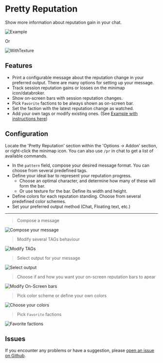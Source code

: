 # Pretty Reputation

Show more information about reputation gain in your chat.

![Example](https://i.imgur.com/b1VF8EX.png)

Or

![WithTexture](https://i.imgur.com/nzuDQS7.png)

## Features

- Print a configurable message about the reputation change in your preferred output. There are many options for setting up your message.
- Track session reputation gains or losses on the minimap icon/databroker.
- Show on-screen bars with session reputation changes.
- Pick <code>Favorite</code> factions to be always shown as on-screen bar.
- Set the faction with the latest reputation change as watched.
- Add your own tags or modify existing ones. (See [Example with instructions here](https://github.com/BelegCufea/PrettyReputation_MoreTags))

## Configuration

Locate the 'Pretty Reputation' section within the 'Options -> Addon' section, or right-click the minimap icon. You can also use `/pr` in chat to get a list of available commands.

- In the `pattern` field, compose your desired message format. You can choose from several predefined tags.
- Define your ideal bar to represent your reputation progress.
    - Choose an optimal character, and determine how many of these will form the bar.
    - Or use texture for the bar. Define its width and height.
- Define colors for each reputation standing. Choose from several predefined color schemes.
- Set your preferred output method (Chat, Floating text, etc.)

---
> Compose a message

![Compose your message](https://i.imgur.com/Pm7V3hX.png)

> Modify several TAGs behaviour

![Modify TAGs](https://i.imgur.com/i4e8zuR.png)

> Select output for your message

![Select output](https://i.imgur.com/ncqgJoM.png)

> Choose if and how you want your on-screen reputation bars to apear

![Modify On-Screen bars](https://i.imgur.com/wv4Isro.png)

> Pick color scheme or define your own colors

![Choose your colors](https://i.imgur.com/EJWI8lp.png)

> Pick <code>Favorite</code> factions

![Favorite factions](https://i.imgur.com/jjzgkpq.png)

## Issues

If you encounter any problems or have a suggestion, please [open an issue on Github](https://github.com/BelegCufea/PrettyReputation/issues).